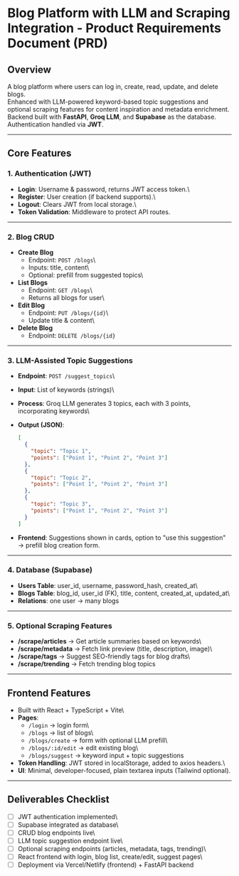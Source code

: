 # Blog Platform with LLM and Scraping Integration - Product Requirements Document (PRD)

## Overview

A blog platform where users can log in, create, read, update, and delete
blogs.\
Enhanced with LLM-powered keyword-based topic suggestions and optional
scraping features for content inspiration and metadata enrichment.\
Backend built with **FastAPI**, **Groq LLM**, and **Supabase** as the
database.\
Authentication handled via **JWT**.

------------------------------------------------------------------------

## Core Features

### 1. Authentication (JWT)

-   **Login**: Username & password, returns JWT access token.\
-   **Register**: User creation (if backend supports).\
-   **Logout**: Clears JWT from local storage.\
-   **Token Validation**: Middleware to protect API routes.

------------------------------------------------------------------------

### 2. Blog CRUD

-   **Create Blog**
    -   Endpoint: `POST /blogs`\
    -   Inputs: title, content\
    -   Optional: prefill from suggested topics\
-   **List Blogs**
    -   Endpoint: `GET /blogs`\
    -   Returns all blogs for user\
-   **Edit Blog**
    -   Endpoint: `PUT /blogs/{id}`\
    -   Update title & content\
-   **Delete Blog**
    -   Endpoint: `DELETE /blogs/{id}`

------------------------------------------------------------------------

### 3. LLM-Assisted Topic Suggestions

-   **Endpoint**: `POST /suggest_topics`\

-   **Input**: List of keywords (strings)\

-   **Process**: Groq LLM generates 3 topics, each with 3 points,
    incorporating keywords\

-   **Output (JSON)**:

    ``` json
    [
      {
        "topic": "Topic 1",
        "points": ["Point 1", "Point 2", "Point 3"]
      },
      {
        "topic": "Topic 2",
        "points": ["Point 1", "Point 2", "Point 3"]
      },
      {
        "topic": "Topic 3",
        "points": ["Point 1", "Point 2", "Point 3"]
      }
    ]
    ```

-   **Frontend**: Suggestions shown in cards, option to "use this
    suggestion" → prefill blog creation form.

------------------------------------------------------------------------

### 4. Database (Supabase)

-   **Users Table**: user_id, username, password_hash, created_at\
-   **Blogs Table**: blog_id, user_id (FK), title, content, created_at,
    updated_at\
-   **Relations**: one user → many blogs

------------------------------------------------------------------------

### 5. Optional Scraping Features

-   **/scrape/articles** → Get article summaries based on keywords\
-   **/scrape/metadata** → Fetch link preview (title, description,
    image)\
-   **/scrape/tags** → Suggest SEO-friendly tags for blog drafts\
-   **/scrape/trending** → Fetch trending blog topics

------------------------------------------------------------------------

## Frontend Features

-   Built with React + TypeScript + Vite\
-   **Pages**:
    -   `/login` → login form\
    -   `/blogs` → list of blogs\
    -   `/blogs/create` → form with optional LLM prefill\
    -   `/blogs/:id/edit` → edit existing blog\
    -   `/blogs/suggest` → keyword input + topic suggestions
-   **Token Handling**: JWT stored in localStorage, added to axios
    headers.\
-   **UI**: Minimal, developer-focused, plain textarea inputs (Tailwind
    optional).

------------------------------------------------------------------------

## Deliverables Checklist

-   [ ] JWT authentication implemented\
-   [ ] Supabase integrated as database\
-   [ ] CRUD blog endpoints live\
-   [ ] LLM topic suggestion endpoint live\
-   [ ] Optional scraping endpoints (articles, metadata, tags,
    trending)\
-   [ ] React frontend with login, blog list, create/edit, suggest
    pages\
-   [ ] Deployment via Vercel/Netlify (frontend) + FastAPI backend
